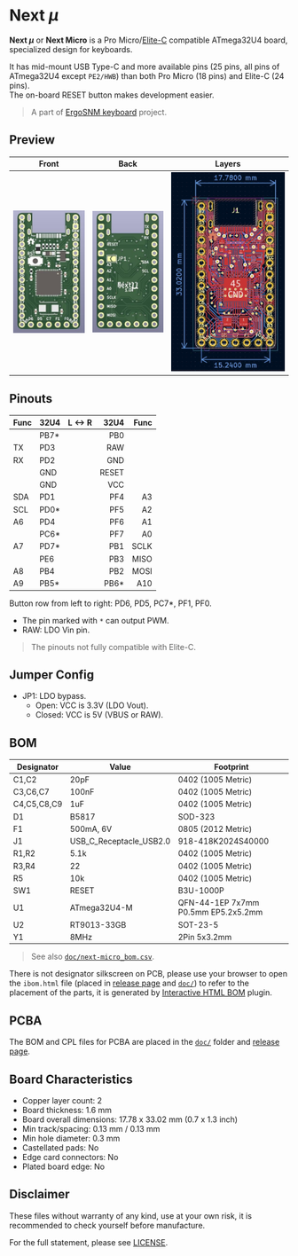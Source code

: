 # Next *μ*

**Next *μ*** or **Next Micro** is a Pro Micro/[Elite-C](https://deskthority.net/wiki/Elite-C) compatible ATmega32U4 board, specialized design for keyboards.

It has mid-mount USB Type-C and more available pins (25 pins, all pins of ATmega32U4 except `PE2/HWB`) than both Pro Micro (18 pins) and Elite-C (24 pins).  
The on-board RESET button makes development easier.

> A part of [ErgoSNM keyboard](https://github.com/ziteh/ergo-snm-keyboard) project.  

## Preview

| Front                           | Back                           | Layers                    |
| ------------------------------- | ------------------------------ | ------------------------- |
| ![](./doc/pcb_render_front.jpg) | ![](./doc/pcb_render_back.jpg) | ![](./doc/pcb_layers.jpg) |


## Pinouts
| Func | 32U4  | L <-> R |  32U4 | Func |
| :--- | :---- | :-----: | ----: | ---: |
|      | PB7\* |         |   PB0 |      |
| TX   | PD3   |         |   RAW |      |
| RX   | PD2   |         |   GND |      |
|      | GND   |         | RESET |      |
|      | GND   |         |   VCC |      |
| SDA  | PD1   |         |   PF4 |   A3 |
| SCL  | PD0\* |         |   PF5 |   A2 |
| A6   | PD4   |         |   PF6 |   A1 |
|      | PC6\* |         |   PF7 |   A0 |
| A7   | PD7\* |         |   PB1 | SCLK |
|      | PE6   |         |   PB3 | MISO |
| A8   | PB4   |         |   PB2 | MOSI |
| A9   | PB5\* |         | PB6\* |  A10 |

Button row from left to right: PD6, PD5, PC7\*, PF1, PF0.

- The pin marked with `*` can output PWM.
- RAW: LDO Vin pin.

> The pinouts not fully compatible with Elite-C.

## Jumper Config

- JP1: LDO bypass.
  - Open: VCC is 3.3V (LDO Vout).
  - Closed: VCC is 5V (VBUS or RAW). 

## BOM

| Designator  | Value                   | Footprint                           |
| ----------- | ----------------------- | ----------------------------------- |
| C1,C2       | 20pF                    | 0402 (1005 Metric)                  |
| C3,C6,C7    | 100nF                   | 0402 (1005 Metric)                  |
| C4,C5,C8,C9 | 1uF                     | 0402 (1005 Metric)                  |
| D1          | B5817                   | SOD-323                             |
| F1          | 500mA, 6V               | 0805 (2012 Metric)                  |
| J1          | USB_C_Receptacle_USB2.0 | 918-418K2024S40000                  |
| R1,R2       | 5.1k                    | 0402 (1005 Metric)                  |
| R3,R4       | 22                      | 0402 (1005 Metric)                  |
| R5          | 10k                     | 0402 (1005 Metric)                  |
| SW1         | RESET                   | B3U-1000P                           |
| U1          | ATmega32U4-M            | QFN-44-1EP 7x7mm P0.5mm EP5.2x5.2mm |
| U2          | RT9013-33GB             | SOT-23-5                            |
| Y1          | 8MHz                    | 2Pin 5x3.2mm                        |
> See also [`doc/next-micro_bom.csv`](./doc/next-micro_bom.csv).

There is not designator silkscreen on PCB, please use your browser to open the `ibom.html` file (placed in [release page][release] and [`doc/`](./doc/)) to refer to the placement of the parts, it is generated by [Interactive HTML BOM](https://github.com/openscopeproject/InteractiveHtmlBom) plugin.

## PCBA

The BOM and CPL files for PCBA are placed in the [`doc/`](./doc/) folder and [release page][release].

## Board Characteristics

- Copper layer count: 2
- Board thickness: 1.6 mm
- Board overall dimensions: 17.78 x 33.02 mm (0.7 x 1.3 inch)
- Min track/spacing: 0.13 mm / 0.13 mm
- Min hole diameter: 0.3 mm
- Castellated pads: No
- Edge card connectors: No
- Plated board edge: No

## Disclaimer

These files without warranty of any kind, use at your own risk, it is recommended to check yourself before manufacture.

For the full statement, please see [LICENSE](./LICENSE).

[release]: https://github.com/ziteh/next-micro/releases
